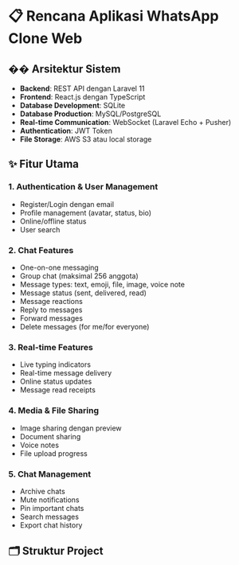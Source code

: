 # 📋 Rencana Aplikasi WhatsApp Clone Web

## ��️ Arsitektur Sistem
- **Backend**: REST API dengan Laravel 11
- **Frontend**: React.js dengan TypeScript
- **Database Development**: SQLite
- **Database Production**: MySQL/PostgreSQL
- **Real-time Communication**: WebSocket (Laravel Echo + Pusher)
- **Authentication**: JWT Token
- **File Storage**: AWS S3 atau local storage

## ✨ Fitur Utama

### 1. **Authentication & User Management**
- Register/Login dengan email
- Profile management (avatar, status, bio)
- Online/offline status
- User search

### 2. **Chat Features**
- One-on-one messaging
- Group chat (maksimal 256 anggota)
- Message types: text, emoji, file, image, voice note
- Message status (sent, delivered, read)
- Message reactions
- Reply to messages
- Forward messages
- Delete messages (for me/for everyone)

### 3. **Real-time Features**
- Live typing indicators
- Real-time message delivery
- Online status updates
- Message read receipts

### 4. **Media & File Sharing**
- Image sharing dengan preview
- Document sharing
- Voice notes
- File upload progress

### 5. **Chat Management**
- Archive chats
- Mute notifications
- Pin important chats
- Search messages
- Export chat history

## 🗂️ Struktur Project

``` 